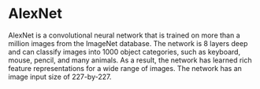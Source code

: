 # AlexNet
AlexNet is a convolutional neural network that is trained on more than a million images from the ImageNet database. The network is 8 layers deep and can classify images into 1000 object categories, such as keyboard, mouse, pencil, and many animals. As a result, the network has learned rich feature representations for a wide range of images. 
The network has an image input size of 227-by-227.